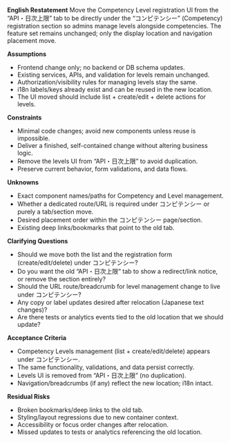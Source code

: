**English Restatement**
Move the Competency Level registration UI from the “API・日次上限” tab to be directly under the “コンピテンシー” (Competency) registration section so admins manage levels alongside competencies. The feature set remains unchanged; only the display location and navigation placement move.

**Assumptions**
- Frontend change only; no backend or DB schema updates.
- Existing services, APIs, and validation for levels remain unchanged.
- Authorization/visibility rules for managing levels stay the same.
- i18n labels/keys already exist and can be reused in the new location.
- The UI moved should include list + create/edit + delete actions for levels.

**Constraints**
- Minimal code changes; avoid new components unless reuse is impossible.
- Deliver a finished, self-contained change without altering business logic.
- Remove the levels UI from “API・日次上限” to avoid duplication.
- Preserve current behavior, form validations, and data flows.

**Unknowns**
- Exact component names/paths for Competency and Level management.
- Whether a dedicated route/URL is required under コンピテンシー or purely a tab/section move.
- Desired placement order within the コンピテンシー page/section.
- Existing deep links/bookmarks that point to the old tab.

**Clarifying Questions**
- Should we move both the list and the registration form (create/edit/delete) under コンピテンシー?  
- Do you want the old “API・日次上限” tab to show a redirect/link notice, or remove the section entirely?  
- Should the URL route/breadcrumb for level management change to live under コンピテンシー?  
- Any copy or label updates desired after relocation (Japanese text changes)?  
- Are there tests or analytics events tied to the old location that we should update?

**Acceptance Criteria**
- Competency Levels management (list + create/edit/delete) appears under コンピテンシー.
- The same functionality, validations, and data persist correctly.
- Levels UI is removed from “API・日次上限” (no duplication).
- Navigation/breadcrumbs (if any) reflect the new location; i18n intact.

**Residual Risks**
- Broken bookmarks/deep links to the old tab.
- Styling/layout regressions due to new container context.
- Accessibility or focus order changes after relocation.
- Missed updates to tests or analytics referencing the old location.